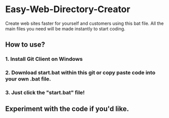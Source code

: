 # Easy-Web-Directory-Creator
Create web sites faster for yourself and customers using this bat file. All the main files you need will be made instantly to start coding.

## How to use?
### 1. Install Git Client on Windows
### 2. Download start.bat within this git or copy paste code into your own .bat file.
### 3. Just click the "start.bat" file!

## Experiment with the code if you'd like. 
